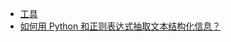 - [工具](https://regex101.com/)
- [如何用 Python 和正则表达式抽取文本结构化信息？](https://www.jianshu.com/p/cabd3b3f1bca)
